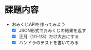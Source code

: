 # 課題内容
- おみくじAPIを作ってみよう
    - [x] JSON形式でおみくじの結果を返す
    - [x] 正月（1/1-1/3）だけ大吉にする
    - [x] ハンドラのテストを書いてみる
